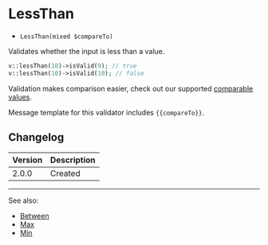 # LessThan

- `LessThan(mixed $compareTo)`

Validates whether the input is less than a value.

```php
v::lessThan(10)->isValid(9); // true
v::lessThan(10)->isValid(10); // false
```

Validation makes comparison easier, check out our supported 
[comparable values](ComparableValues.md).

Message template for this validator includes `{{compareTo}}`.

## Changelog

Version | Description
--------|-------------
  2.0.0 | Created

***
See also:

- [Between](Between.md)
- [Max](Max.md)
- [Min](Min.md)
